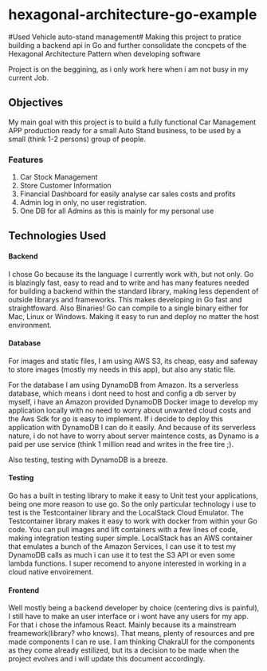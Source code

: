 # hexagonal-architecture-go-example

#Used Vehicle auto-stand management#
Making this project to pratice building a backend api in Go and further consolidate the concpets of the Hexagonal Architecture Pattern when developing software

Project is on the beggining, as i only work here when i am not busy in my current Job. 

## Objectives ##

My main goal with this project is to build a fully functional Car Management APP  production ready for a small Auto Stand business, to be used by a small (think 1-2 persons) group of people. 

### Features ###
1. Car Stock Management
2. Store Customer Information
3. Financial Dashboard for easily analyse car sales costs and profits
4. Admin log in only, no user registration.
5. One DB for all Admins as this is mainly for my personal use


## Technologies Used ## 

#### Backend ####
I chose Go because its the language I currently work with, but not only. Go is blazingly fast, easy to read and to write and has many features needed for building a backend within the standard library, making less dependent of outside librarys and frameworks. This makes developing in Go fast and straightfoward. Also Binaries! Go can compile to a single binary either for Mac, Linux or Windows. Making it easy to run and deploy no matter the host environment. 

#### Database ####
For images and static files, I am using AWS S3, its cheap, easy and safeway to store images (mostly my needs in this app), but also any static file. 

For the database I am using DynamoDB from Amazon. Its a serverless database, which means i dont need to host and config a db server by myself, i have an Amazon provided DynamoDB Docker image to develop my application locally with no need to worry about unwanted cloud costs and the Aws Sdk for go is easy to implement. If i decide to deploy this application with DynamoDB I can do it easily. And because of its serverless nature, i do not have to worry about server maintence costs, as Dynamo is a paid per use service (think 1 million read and writes in the free tire ;).

Also testing, testing with DynamoDB is a breeze.

#### Testing ####
Go has a built in testing library to make it easy to Unit test your applications, being one more reason to use go. So the only particular technology i use to test is the Testcontainer library and the LocalStack Cloud Emulator. 
The Testcontainer library makes it easy to work with docker from within your Go code. You can pull images and lift containers with a few lines of code, making integration testing super simple. LocalStack has an AWS container that emulates a bunch of the Amazon Services, I can use it to test my DynamoDB calls as much i can use it to test the S3 API or even some lambda functions. I super recomend to anyone interested in working in a cloud native envoirement. 

#### Frontend ####
Well mostly being a backend developer by choice (centering divs is painful), I still have to make an user interface or i wont have any users for my app. For that i chose the infamous React. Mainly because its a mainstream freamework(library? who knows). That means, plenty of resources and pre made components I can re use. I am thinking ChakraUI for the components as they come already estilized, but its a decision to be made when the project evolves and i will update this document accordingly. 





